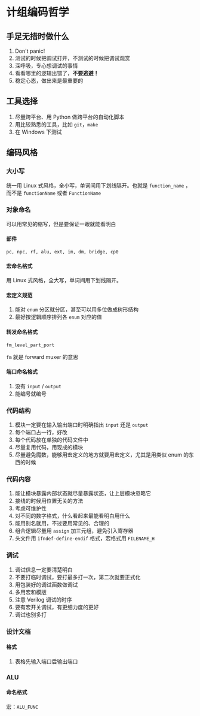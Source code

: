 # 计组编码哲学

## **手足无措时做什么**

1. Don't panic!
2. 测试的时候把调试打开，不测试的时候把调试观赏
3. 深呼吸，专心想调试的事情
4. 看看哪里的逻辑出错了，**不要逃避！**
5. 稳定心态，做出来是最重要的

## 工具选择

1. 尽量跨平台、用 Python 做跨平台的自动化脚本
2. 用比较熟悉的工具，比如 `git`，`make`
3. 在 Windows 下测试

## 编码风格

### 大小写

统一用 Linux 式风格，全小写，单词间用下划线隔开。也就是 `function_name` ，而不是 `functionName` 或者 `FunctionName`

### 对象命名

可以用常见的缩写，但是要保证一眼就能看明白

#### 部件

```
pc, npc, rf, alu, ext, im, dm, bridge, cp0
```

#### 宏命名格式

用 Linux 式风格，全大写，单词间用下划线隔开。

#### 宏定义规范

1. 能对 `enum` 分区就分区，甚至可以用多位做成树形结构
2. 最好按逻辑顺序排列各 `enum` 对应的值

#### 转发命名格式

```
fm_level_part_port
```

`fm` 就是 forward muxer 的意思

#### 端口命名格式

1. 没有 `input` / `output`
2. 能编号就编号

### 代码结构

1. 模块一定要在输入输出端口时明确指出 `input` 还是 `output`
2. 每个端口占一行，好改
3. 每个代码放在单独的代码文件中
4. 尽量复用代码，用现成的模块
5. 尽量避免魔数，能够用宏定义的地方就要用宏定义，尤其是用类似 enum 的东西的时候

### 代码内容

1. 能让模块暴露内部状态就尽量暴露状态，让上层模块忽略它
2. 接线的时候用位置无关的方法
3. 考虑可维护性
4. 对不同的数字格式，什么看起来最能看明白用什么
5. 能用别名就用，不过要用常见的、合理的
6. 组合逻辑尽量用 `assign` 加三元组，避免引入寄存器
7. 头文件用 `ifndef-define-endif` 格式，宏格式用 `FILENAME_H`

### 调试

1. 调试信息一定要清楚明白
2. 不要打临时调试，要打最多打一次，第二次就要正式化
3. 用包装好的调试函数做调试
4. 多用宏和模版
5. 注意 Verilog 调试的时序
6. 要有宏开关调试，有更细力度的更好
7. 调试也别多打

### 设计文档

#### 格式

1. 表格先输入端口后输出端口

### ALU

#### 命名格式

宏：`ALU_FUNC`


